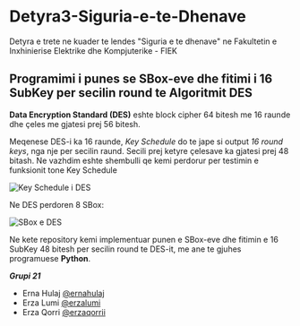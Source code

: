 # Detyra3-Siguria-e-te-Dhenave
Detyra e trete ne kuader te lendes "Siguria e te dhenave" ne Fakultetin e Inxhinierise Elektrike dhe Kompjuterike - FIEK

## Programimi i punes se SBox-eve dhe fitimi i 16 SubKey per secilin round te Algoritmit DES
**Data Encryption Standard (DES)** eshte block cipher 64 bitesh me 16 raunde dhe çeles me gjatesi prej 56 bitesh.

Meqenese DES-i ka 16 raunde, *Key Schedule* do te jape si output *16 round keys*, nga nje per secilin raund. Secili prej ketyre çelesave ka gjatesi prej 48 bitash.
Ne vazhdim eshte shembulli qe kemi perdorur per testimin e funksionit tone Key Schedule

![Key Schedule i DES](https://ibb.co/q515jTd)

Ne DES perdoren 8 SBox:

![SBox e DES](https://upload.wikimedia.org/wikipedia/commons/4/44/DES_S-box.jpg)

Ne kete repository kemi implementuar punen e SBox-eve dhe fitimin e 16 SubKey 48 bitesh per secilin round te DES-it, me ane te gjuhes programuese **Python**.

***Grupi 21***

<ul>
  <li>Erna Hulaj <a href="https://www.github.com/ernahulaj">@ernahulaj</a></li>
  <li>Erza Lumi <a href="https://www.github.com/erzalumi">@erzalumi</a></li>
  <li>Erza Qorri <a href="https://www.github.com/erzaqorrii">@erzaqorrii</a></li>
</ul>

